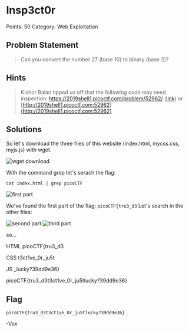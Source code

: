 # Insp3ct0r

Points: 50
Category: Web Exploitation

## Problem Statement
>  Can you convert the number 27 (base 10) to binary (base 2)? 

## Hints
>  Kishor Balan tipped us off that the following code may need inspection: https://2019shell1.picoctf.com/problem/52962/ ([link](https://2019shell1.picoctf.com/problem/52962/)) or [http://2019shell1.picoctf.com:52962](http://2019shell1.picoctf.com:52962)

## Solutions 

So let's download the three files of this website (index.html, mycss.css, myjs.js) with wget.

![wget download](https://i.imgur.com/AMUi49Y.png)

With the command grep let's serach the flag:
```console 
cat index.html | grep picoCTF
```

![first part](https://i.imgur.com/Z5LRp44.png)

We've found the first part of the flag: `picoCTF{tru3_d3`
Let's search in the other files:

![second part](https://i.imgur.com/kNraT1A.png)
![third part](https://i.imgur.com/qvFddgj.png)

so...

 HTML picoCTF{tru3_d3
 
 CSS t3ct1ve_0r_ju5t
 
 JS _lucky?39dd9e36}

picoCTF{tru3_d3t3ct1ve_0r_ju5tlucky?39dd9e36}

## Flag 

`picoCTF{tru3_d3t3ct1ve_0r_ju5tlucky?39dd9e36}`

-Vex
